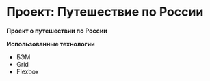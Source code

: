 # Проект: Путешествие по России

**Проект о путешествии по России**

**Использованные технологии**
- БЭМ
- Grid
- Flexbox